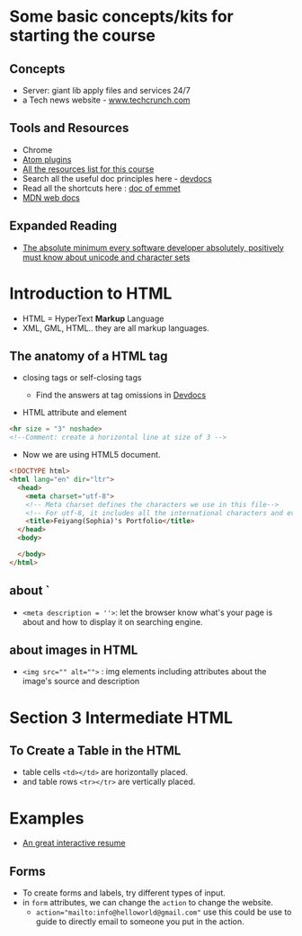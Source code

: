 # Some basic concepts/kits for starting the course
## Concepts
- Server: giant lib apply files and services 24/7
- a Tech news website - www.techcrunch.com
## Tools and Resources
- Chrome
- [Atom plugins](https://docs.google.com/document/d/e/2PACX-1vQNuhDC5pFXEVVNGasvddKuDHEXnqR033lsSD5tLA9NiEdHrsYM4MXVEXja2RnBgsCxK6XEo6YkMOFI/pub)
- [All the resources list for this course](https://www.appbrewery.co/p/web-development-course-resources/)
- Search all the useful doc principles here - [devdocs](devdocs.io)
- Read all  the shortcuts here : [doc of emmet](docs.emmet.io/cheat-sheet/)
- [MDN web docs](developer.mozilla.org/en-US/)

## Expanded Reading 
- [The absolute minimum every software developer absolutely, positively must know about unicode and character sets](https://www.joelonsoftware.com/2003/10/08/the-absolute-minimum-every-software-developer-absolutely-positively-must-know-about-unicode-and-character-sets-no-excuses/)


# Introduction to HTML
- HTML = HyperText **Markup** Language
- XML, GML, HTML.. they are all markup languages.

## The anatomy of a HTML tag
- closing tags or self-closing tags
	- Find the answers at tag omissions in [Devdocs](devdocs.io)

- HTML attribute and element
```HTML
<hr size = "3" noshade>
<!--Comment: create a horizontal line at size of 3 -->
```

- Now we are using HTML5 document.
```HTML
<!DOCTYPE html>
<html lang="en" dir="ltr">
  <head>
    <meta charset="utf-8">
    <!-- Meta charset defines the characters we use in this file-->
    <!-- For utf-8, it includes all the international characters and even emojis -->
    <title>Feiyang(Sophia)'s Portfolio</title>
  </head>
  <body>

  </body>
</html>
```

## about `<meta attributes> 
- `<meta description = ''>`: let the browser know what's your page is about and how to display it on searching engine.

## about images in HTML
- `<img src="" alt="">` : img elements including attributes about the image's source and description


# Section 3 Intermediate HTML

## To Create a Table in the HTML
- table cells  `<td></td>` are horizontally placed.
- and table rows `<tr></tr>` are vertically placed.

# Examples
- [An great interactive resume](http://www.pascalvangemert.nl/#/profile)

## Forms 
- To create forms and labels, try different types of input.
-  in `form` attributes, we can change the `action` to change the website.
	- `action="mailto:info@helloworld@gmail.com"` use this could be use to guide to directly email to someone you put in the action.



